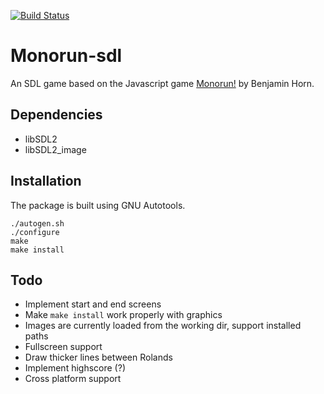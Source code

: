 [![Build Status](https://travis-ci.org/jhartell/monorun-sdl.svg?branch=master)](https://travis-ci.org/jhartell/monorun-sdl)

# Monorun-sdl #
An SDL game based on the Javascript game [Monorun!](https://github.com/beije/monorun) by Benjamin Horn.

## Dependencies ##
* libSDL2
* libSDL2_image

## Installation ##
The package is built using GNU Autotools.
```
./autogen.sh
./configure
make
make install
```

## Todo ##
- Implement start and end screens
- Make `make install` work properly with graphics
- Images are currently loaded from the working dir, support installed paths
- Fullscreen support
- Draw thicker lines between Rolands
- Implement highscore (?)
- Cross platform support
